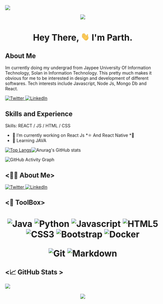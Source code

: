 
<div>
<img align="center" src="https://github.com/parth-khare/standardgif/blob/63dea50304e9f44ee6785c9b7bcdb3ab20c987fe/Black%20&%20Blue%20Gaming%20Futuristic%20Youtube%20Intro.gif">
</div>

<div>
<p align="center">
    <img src="https://readme-typing-svg.herokuapp.com?color=cyan&width=380&height=45&lines=Web+Development+Enthusiast;Always+Learning;Touch+The+Sky+With+Glory...&center=true"></a>
</p>
</div>

<h1 align="center"> Hey There, <img src="https://raw.githubusercontent.com/ABSphreak/ABSphreak/master/gifs/Hi.gif" width="28"> I'm Parth. </h1>

<h2>About Me</h2>

Im currently doing my undergrad from Jaypee University Of Information Technology, Solan in Information Technology. This pretty much makes it obvious for me to be interested in design and development of different softwares. Tech interests include Javascript, Node Js, Mongo Db and React.

  
<a href="https://twitter.com/kverma_twt" target="_blank"><img alt="Twitter" title="Twitter" src="https://img.shields.io/badge/-Twitter-1DA1F2?style=for-the-badge&logo=twitter&logoColor=white"/> </a> <a href="https://www.linkedin.com/in/verma-kunal/" target="_blank"><img alt="LinkedIn" title="LinkedIn" src="https://img.shields.io/badge/LinkedIn-%230077B5.svg?&style=for-the-badge&logo=linkedin&logoColor=black"/>
</a>



<h2> Skills and Experience </h2>

Skills: REACT / JS / HTML / CSS

- 🔭 I’m currently working on React Js *⚛️ And React Native *📱
- 🌱 Learning JAVA

[![Top Langs](https://github-readme-stats.vercel.app/api/top-langs/?username=parth-khare&theme=codeSTACKr)](https://github.com/anuraghazra/github-readme-stats)![Anurag's GitHub stats](https://github-readme-stats.vercel.app/api?username=parth-khare&theme=codeSTACKr&hide=contribs,prs)

![GitHub Activity Graph](https://activity-graph.herokuapp.com/graph?username=parth-khare)  











## <👨‍💻 About Me>

  
  <a href="https://twitter.com/kverma_twt" target="_blank"><img alt="Twitter" title="Twitter" src="https://img.shields.io/badge/-Twitter-1DA1F2?style=for-the-badge&logo=twitter&logoColor=white"/>
</a> <a href="https://www.linkedin.com/in/verma-kunal/" target="_blank"><img alt="LinkedIn" title="LinkedIn" src="https://img.shields.io/badge/LinkedIn-%230077B5.svg?&style=for-the-badge&logo=linkedin&logoColor=white"/>
</a>

</h1>

  
## <🔩 ToolBox>  
<h1 align = "center">

![Java](https://img.shields.io/badge/-java-red?style=for-the-badge&logo=java&logoColor=black)
![Python](https://img.shields.io/badge/-Python-white?style=for-the-badge&logo=python&logoColor=4B8BBE)
![Javascript](https://img.shields.io/badge/-javascript-FFED66?style=for-the-badge&logo=javascript&logoColor=black)
![HTML5](https://img.shields.io/badge/-html5-d9534f?style=for-the-badge&logo=html5&logoColor=white)
![CSS3](https://img.shields.io/badge/-css3-1572B6?style=for-the-badge&logo=css3&logoColor=white)
![Bootstrap](https://img.shields.io/badge/-bootstrap-5448C8?style=for-the-badge&logo=bootstrap&logoColor=white)
![Docker](https://img.shields.io/badge/-docker-0db7ed?style=for-the-badge&logo=docker&logoColor=white)
<!-- ![Kubernetes](https://img.shields.io/badge/-kubernetes-3970e4?style=for-the-badge&logo=kubernetes&logoColor=white) -->
![Git](https://img.shields.io/badge/-git-F1502F?style=for-the-badge&logo=git&logoColor=white)
![Markdown](https://img.shields.io/badge/-markdown-747578?style=for-the-badge&logo=markdown&logoColor=white)
</h1>

## <📈 GitHub Stats >  

<!-- Contributor Graph-1 : https://activity-graph.herokuapp.com/graph?username=verma-kunal&theme=xcode  -->
![](https://activity-graph.herokuapp.com/graph?username=verma-kunal&theme=react-dark&hide_border=true)
<!-- ![](https://github-readme-stats.vercel.app/api?username=verma-kunal&show_icons=true&theme=tokyonight)  -->
<p align="center">
	
  <img width="48%" src="https://github-readme-stats.vercel.app/api?username=verma-kunal&show_icons=true&theme=algolia&hide_border=true" />
<!--   <img width="48%" src="https://github-readme-streak-stats.herokuapp.com/?user=verma-kunal&theme=algolia&hide_border=true" /> -->
</p>

<!-- 
## <🙋‍♂️ Connect with me>
<p>
  
  <a href="https://twitter.com/kverma_twt" target="_blank"><img alt="Twitter" title="Twitter" src="https://img.shields.io/badge/-Twitter-1DA1F2?style=for-the-badge&logo=twitter&logoColor=white"/>
</a> <a href="https://www.linkedin.com/in/verma-kunal/" target="_blank"><img alt="LinkedIn" title="LinkedIn" src="https://img.shields.io/badge/LinkedIn-%230077B5.svg?&style=for-the-badge&logo=linkedin&logoColor=white"/>
</a> <a href="https://dev.to/kverma_dev" target="_blank"><img alt="Dev.to" title="DenverCoder1 Dev.to" src="https://img.shields.io/badge/DEV.TO-3835D3.svg?&style=for-the-badge&logo=dev.to&logoColor=white">
</a>
</p>  -->
